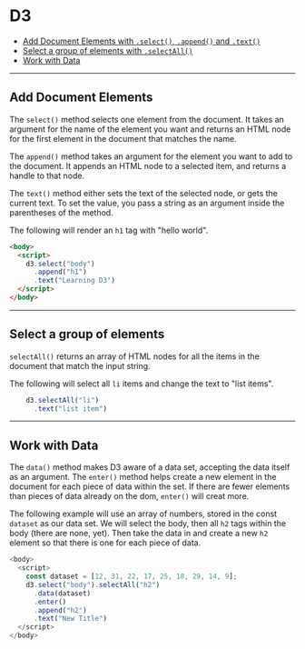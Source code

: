 # D3

* [Add Document Elements with `.select()`, `.append()` and `.text()`](#Add-Document-Elements)
* [Select a group of elements with `.selectAll()`](#Select-a-group-of-elements)
* [Work with Data](#Work-with-Data)

***

## Add Document Elements

The `select()` method selects one element from the document. It takes an argument for the name of the element you want and returns an HTML node for the first element in the document that matches the name. 

The `append()` method takes an argument for the element you want to add to the document. It appends an HTML node to a selected item, and returns a handle to that node.

The `text()` method either sets the text of the selected node, or gets the current text. To set the value, you pass a string as an argument inside the parentheses of the method.

The following will render an `h1` tag with "hello world".

```html
<body>
  <script>
    d3.select("body")
      .append("h1")
      .text("Learning D3")
  </script>
</body>
```
***
## Select a group of elements

`selectAll()` returns an array of HTML nodes for all the items in the document that match the input string. 

The following will select all `li` items and change the text to "list items".

```javascript
    d3.selectAll("li")
      .text("list item")
```
***
## Work with Data

The `data()` method makes D3 aware of a data set, accepting the data itself as an argument.  The `enter()` method helps create a new element in the document for each piece of data within the set.  If there are fewer elements than pieces of data already on the dom, `enter()` will creat more.

The following example will use an array of numbers, stored in the const `dataset` as our data set.  We will select the body, then all `h2` tags within the body (there are none, yet).  Then take the data in and create a new `h2` element so that there is one for each piece of data.

```javascript
<body>
  <script>
    const dataset = [12, 31, 22, 17, 25, 18, 29, 14, 9];
    d3.select("body").selectAll("h2")
      .data(dataset)
      .enter()
      .append("h2")
      .text("New Title")
  </script>
</body>
```